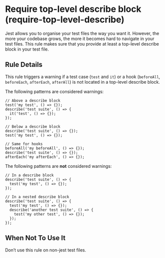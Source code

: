 Require top-level describe block (require-top-level-describe)
=============================================================

Jest allows you to organise your test files the way you want it. However, the more your codebase grows, the more it becomes hard to navigate in your test files. This rule makes sure that you provide at least a top-level describe block in your test file.

Rule Details
------------

This rule triggers a warning if a test case (`test` and `it`) or a hook (`beforeAll`, `beforeEach`, `afterEach`, `afterAll`) is not located in a top-level describe block.

The following patterns are considered warnings:

    // Above a describe block
    test('my test', () => {});
    describe('test suite', () => {
      it('test', () => {});
    });

    // Below a describe block
    describe('test suite', () => {});
    test('my test', () => {});

    // Same for hooks
    beforeAll('my beforeAll', () => {});
    describe('test suite', () => {});
    afterEach('my afterEach', () => {});

The following patterns are **not** considered warnings:

    // In a describe block
    describe('test suite', () => {
      test('my test', () => {});
    });

    // In a nested describe block
    describe('test suite', () => {
      test('my test', () => {});
      describe('another test suite', () => {
        test('my other test', () => {});
      });
    });

When Not To Use It
------------------

Don’t use this rule on non-jest test files.
